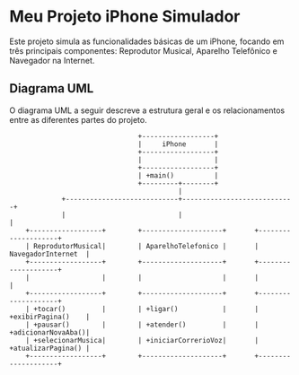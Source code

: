 # Meu Projeto iPhone Simulador

Este projeto simula as funcionalidades básicas de um iPhone, focando em três principais componentes:
Reprodutor Musical, Aparelho Telefônico e Navegador na Internet.

## Diagrama UML

O diagrama UML a seguir descreve a estrutura geral e os relacionamentos entre as diferentes partes do projeto.

```plantuml
                                +------------------+
                                |     iPhone       |
                                +------------------+
                                |                  |
                                +------------------+
                                | +main()          |
                                +---------+--------+
                                          |
             +----------------------------+----------------------------+
             |                            |                            |
    +------------------+        +--------------------+       +--------------------+
    | ReprodutorMusical|        | AparelhoTelefonico |       | NavegadorInternet  |
    +------------------+        +--------------------+       +--------------------+
    |                  |        |                    |       |                    |
    +------------------+        +--------------------+       +--------------------+
    | +tocar()         |        | +ligar()           |       | +exibirPagina()    |
    | +pausar()        |        | +atender()         |       | +adicionarNovaAba()|
    | +selecionarMusica|        | +iniciarCorrerioVoz|       | +atualizarPagina() |
    +------------------+        +--------------------+       +--------------------+
```